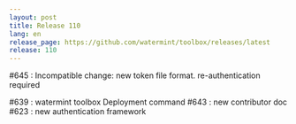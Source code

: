 ```yaml
---
layout: post
title: Release 110
lang: en
release_page: https://github.com/watermint/toolbox/releases/latest
release: 110
---
```


#645 : Incompatible change: new token file format. re-authentication required

#639 : watermint toolbox Deployment command
#643 : new contributor doc
#623 : new authentication framework

